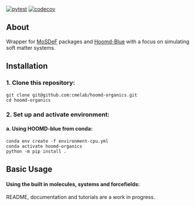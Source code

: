[![pytest](https://github.com/cmelab/hoomd-organics/actions/workflows/pytest.yml/badge.svg)](https://github.com/cmelab/hoomd-organics/actions/workflows/pytest.yml)
[![codecov](https://codecov.io/gh/cmelab/hoomd-organics/branch/main/graph/badge.svg?token=86LY9WHSH6)](https://codecov.io/gh/cmelab/hoomd-organics)
## About

Wrapper for [MoSDeF](https://github.com/mosdef-hub) packages and [Hoomd-Blue](https://github.com/glotzerlab/hoomd-blue) with
a focus on simulating soft matter systems.

## Installation

### 1. Clone this repository: ###

```
git clone git@github.com:cmelab/hoomd-organics.git
cd hoomd-organics
```

### 2. Set up and activate environment: ###
#### a. Using HOOMD-blue from conda:
```
conda env create -f environment-cpu.yml
conda activate hoomd-organics
python -m pip install .
```

## Basic Usage
#### Using the built in molecules, systems and forcefields:
README, documentation and tutorials are a work in progress.
